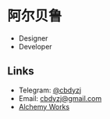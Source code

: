 # 阿尔贝鲁

- Designer
- Developer

## Links

- Telegram: [@cbdyzj](http://t.me/cbdyzj)
- Email: [cbdyzj@gmail.com](mailto:cbdyzj@gmail.com)
- [Alchemy Works](https://github.com/alchemy-works)
